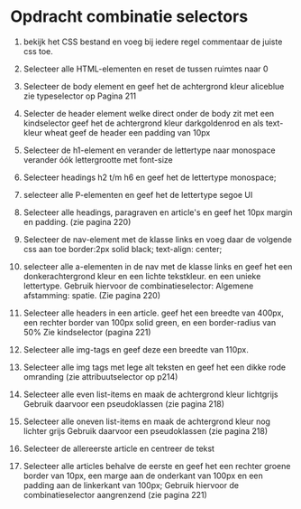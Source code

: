 # Opdracht combinatie selectors
1. bekijk het CSS bestand en voeg bij iedere regel commentaar de juiste css toe.

2. Selecteer alle HTML-elementen en reset de tussen ruimtes naar 0

3. Selecteer de body element en geef het de achtergrond kleur aliceblue
zie typeselector op Pagina 211

1. Selecter de header element welke direct onder de body zit met een kindselector 
geef het de achtergrond kleur darkgoldenrod en als text-kleur wheat 
geef de header een padding van 10px

1. Selecteer de h1-element en verander de lettertype naar monospace
verander óók lettergrootte met font-size

1. Selecteer headings h2 t/m h6 en geef het de lettertype monospace;

2. selecteer alle P-elementen en geef het de lettertype segoe UI 

3. Selecteer alle headings, paragraven en article's 
en geef het 10px margin en padding.
(zie pagina 220)

4. Selecteer de nav-element met de klasse links en voeg daar de volgende 
css aan toe 
    border:2px solid black;
    text-align: center;

5.  selecteer alle a-elementen in de nav met de klasse links en 
geef het een donkerachtergrond kleur en een lichte tekstkleur. en een unieke lettertype.
Gebruik hiervoor de combinatieselector: Algemene afstamming: spatie. (Zie pagina 220)
 

6.  Selecteer alle headers in een article. geef het een breedte van 400px, een rechter border van 100px solid green, en een border-radius van 50%
Zie kindselector (pagina 221)


7. Selecteer alle img-tags en geef deze een breedte van 110px.

8. Selecteer alle img tags met lege alt teksten en geef het een dikke rode omranding 
(zie attribuutselector op p214)

9.  Selecteer alle even list-items en maak de achtergrond kleur lichtgrijs 
Gebruik daarvoor een pseudoklassen (zie pagina 218)

10.  Selecteer alle oneven list-items en maak de achtergrond kleur nog lichter grijs
Gebruik daarvoor een pseudoklassen (zie pagina 218)

11.  Selecteer de allereerste article en centreer de tekst

12.  Selecteer alle articles behalve de eerste en geef het een rechter groene border van 10px, een marge aan de onderkant van 100px en een padding aan de linkerkant van 100px;
Gebruik hiervoor de combinatieselector aangrenzend (zie pagina 221)
